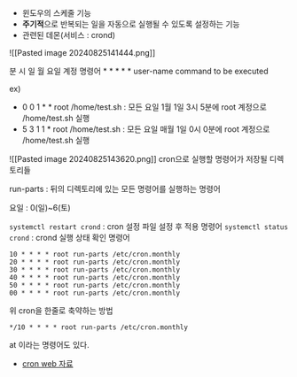 - 윈도우의 스케줄 기능
- **주기적**으로 반복되는 일을 자동으로 실행될 수 있도록 설정하는 기능
- 관련된 데몬(서비스 : crond)

![[Pasted image 20240825141444.png]]

분 시 일 월 요일       계정              명령어
\*    *    *    *    *     user-name    command to be executed

ex)
- 0 0 1 * * root /home/test.sh
	: 모든 요일 1월 1일 3시 5분에 root 계정으로 /home/test.sh 실행
- 5 3 1 1 * root /home/test.sh 
	: 모든 요일 매월 1일 0시 0분에 root 계정으로 /home/test.sh 실행

![[Pasted image 20240825143620.png]]
cron으로 실행할 명령어가 저장될 디렉토리들

run-parts : 뒤의 디렉토리에 있는 모든 명령어를 실행하는 명령어

요일 : 0(일)~6(토)

`systemctl restart crond` : cron 설정 파일 설정 후 적용 명령어
`systemctl status crond` : crond 실행 상태 확인 명령어

```
10 * * * * root run-parts /etc/cron.monthly
20 * * * * root run-parts /etc/cron.monthly
30 * * * * root run-parts /etc/cron.monthly
40 * * * * root run-parts /etc/cron.monthly
50 * * * * root run-parts /etc/cron.monthly
00 * * * * root run-parts /etc/cron.monthly
```
위 cron을 한줄로 축약하는 방법
```
*/10 * * * * root run-parts /etc/cron.monthly
```

at 이라는 명령어도 있다.

- [cron web 자료](https://zerostarting.tistory.com/23)